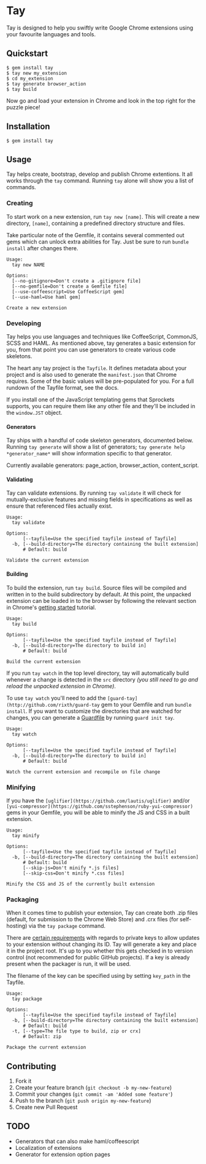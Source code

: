 # Tay

Tay is designed to help you swiftly write Google Chrome extensions using your favourite languages and tools.

## Quickstart

    $ gem install tay
    $ tay new my_extension
    $ cd my_extension
    $ tay generate browser_action
    $ tay build

Now go and load your extension in Chrome and look in the top right for the puzzle piece!

## Installation

    $ gem install tay

## Usage

Tay helps create, bootstrap, develop and publish Chrome extentions. It all works through the `tay` command. Running `tay` alone will show you a list of commands.

### Creating

To start work on a new extension, run `tay new [name]`. This will create a new directory, `[name]`, containing a predefined directory structure and files.

Take particular note of the Gemfile, it contains several commented out gems which can unlock extra abilities for Tay. Just be sure to run `bundle install` after changes there.

    Usage:
      tay new NAME

    Options:
      [--no-gitignore=Don't create a .gitignore file]
      [--no-gemfile=Don't create a Gemfile file]
      [--use-coffeescript=Use CoffeeScript gem]
      [--use-haml=Use haml gem]

    Create a new extension

### Developing

Tay helps you use languages and techniques like CoffeeScript, CommonJS, SCSS and HAML. As mentioned above, tay generates a basic extension for you, from that point you can use generators to create various code skeletons.

The heart any tay project is the `Tayfile`. It defines metadata  about your project and is also used to generate the `manifest.json` that Chrome requires. Some of the basic values will be pre-populated for you. For a full rundown of the Tayfile format, see the docs.

If you install one of the JavaScript templating gems that Sprockets supports, you can require them like any other file and they'll be included in the `window.JST` object.

#### Generators

Tay ships with a handful of code skeleton generators, documented below. Running `tay generate` will show a list of generators; `tay generate help *generator_name*` will show information specific to that generator.

Currently available generators: page_action, browser_action, content_script.

#### Validating

Tay can validate extensions. By running `tay validate` it will check for mutually-exclusive features and missing fields in specifications as well as ensure that referenced files actually exist.

    Usage:
      tay validate

    Options:
          [--tayfile=Use the specified tayfile instead of Tayfile]
      -b, [--build-directory=The directory containing the built extension]
          # Default: build

    Validate the current extension

#### Building

To build the extension, run `tay build`. Source files will be compiled and written in to the build subdirectory by default. At this point, the unpacked extension can be loaded in to the browser by following the relevant section in Chrome's [getting started](http://code.google.com/chrome/extensions/getstarted.html) tutorial.

    Usage:
      tay build

    Options:
          [--tayfile=Use the specified tayfile instead of Tayfile]
      -b, [--build-directory=The directory to build in]
          # Default: build

    Build the current extension

If you run `tay watch` in the top level directory, tay will automatically build whenever a change is detected in the `src` directory *(you still need to go and reload the unpacked extension in Chrome)*.

To use `tay watch` you'll need to add the `[guard-tay](http://github.com/rixth/guard-tay` gem to your Gemfile and run `bundle install`. If you want to customize the directories that are watched for changes, you can generate a [Guardfile](http://github.com/guard/guard) by running `guard init tay`.

    Usage:
      tay watch

    Options:
          [--tayfile=Use the specified tayfile instead of Tayfile]
      -b, [--build-directory=The directory to build in]
          # Default: build

    Watch the current extension and recompile on file change

### Minifying

If you have the `[uglifier](https://github.com/lautis/uglifier)` and/or `[yui-compressor](https://github.com/sstephenson/ruby-yui-compressor)` gems in your Gemfile, you will be able to minify the JS and CSS in a built extension.

    Usage:
      tay minify

    Options:
          [--tayfile=Use the specified tayfile instead of Tayfile]
      -b, [--build-directory=The directory containing the built extension]
          # Default: build
          [--skip-js=Don't minify *.js files]
          [--skip-css=Don't minify *.css files]

    Minify the CSS and JS of the currently built extension

### Packaging

When it comes time to publish your extension, Tay can create both .zip files (default, for submission to the Chrome Web Store) and .crx files (for self-hosting) via the `tay package` command.

There are [certain requirements](http://code.google.com/chrome/extensions/packaging.html) with regards to private keys to allow updates to your extension without changing its ID. Tay will generate a key and place it in the project root. It's up to you whether this gets checked in to version control (not recommended for public GitHub projects). If a key is already present when the packager is run, it will be used.

The filename of the key can be specified using by setting `key_path` in the Tayfile.

    Usage:
      tay package

    Options:
          [--tayfile=Use the specified tayfile instead of Tayfile]
      -b, [--build-directory=The directory containing the built extension]
          # Default: build
      -t, [--type=The file type to build, zip or crx]
          # Default: zip

    Package the current extension


## Contributing

1. Fork it
2. Create your feature branch (`git checkout -b my-new-feature`)
3. Commit your changes (`git commit -am 'Added some feature'`)
4. Push to the branch (`git push origin my-new-feature`)
5. Create new Pull Request

## TODO

* Generators that can also make haml/coffeescript
* Localization of extensions
* Generator for extension option pages